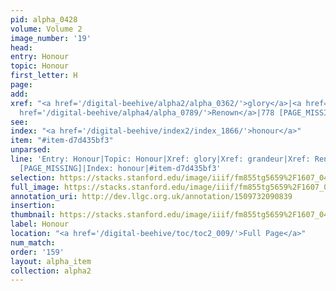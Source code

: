 ```yaml
---
pid: alpha_0428
volume: Volume 2
image_number: '19'
head: 
entry: Honour
topic: Honour
first_letter: H
page: 
add: 
xref: "<a href='/digital-beehive/alpha2/alpha_0362/'>glory</a>|<a href='/digital-beehive/alpha2/alpha_0381/'>grandeur</a>|<a
  href='/digital-beehive/alpha4/alpha_0789/'>Renown</a>|778 [PAGE_MISSING]"
see: 
index: "<a href='/digital-beehive/index2/index_1866/'>honour</a>"
item: "#item-d7d435bf3"
unparsed: 
line: 'Entry: Honour|Topic: Honour|Xref: glory|Xref: grandeur|Xref: Renown|Xref: 778
  [PAGE_MISSING]|Index: honour|#item-d7d435bf3'
selection: https://stacks.stanford.edu/image/iiif/fm855tg5659%2F1607_0486/270,1887,3168,689/full/0/default.jpg
full_image: https://stacks.stanford.edu/image/iiif/fm855tg5659%2F1607_0486/full/full/0/default.jpg
annotation_uri: http://dev.llgc.org.uk/annotation/1509732090839
insertion: 
thumbnail: https://stacks.stanford.edu/image/iiif/fm855tg5659%2F1607_0486/270,1887,600,180/250,/0/default.jpg
label: Honour
location: "<a href='/digital-beehive/toc/toc2_009/'>Full Page</a>"
num_match: 
order: '159'
layout: alpha_item
collection: alpha2
---
```

